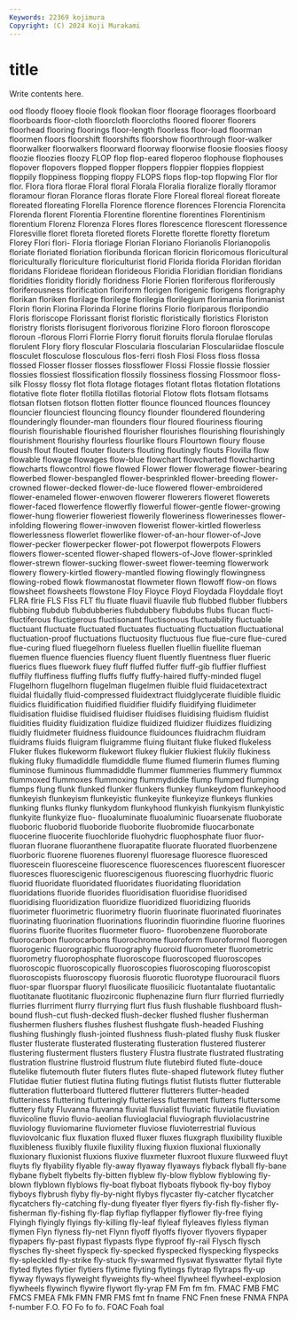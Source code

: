 ```yaml
---
Keywords: 22369 kojimura
Copyright: (C) 2024 Koji Murakami
---
```


# title

Write contents here.



ood floody flooey flooie flook flookan floor
floorage floorages floorboard floorboards floor-cloth floorcloth floorcloths floored floorer floorers
floorhead flooring floorings floor-length floorless floor-load floorman floormen floors floorshift
floorshifts floorshow floorthrough floor-walker floorwalker floorwalkers floorward floorway floorwise floosie
floosies floosy floozie floozies floozy FLOP flop flop-eared floperoo flophouse
flophouses flopover flopovers flopped flopper floppers floppier floppies floppiest floppily
floppiness flopping floppy FLOPS flops flop-top flopwing Flor flor flor.
Flora flora florae Floral floral Florala Floralia floralize florally floramor
floramour floran Florance floras florate Flore Floreal floreal floreat floreate
floreated floreating Florella Florence florence florences Florencia Florencita Florenda florent
Florentia Florentine florentine florentines Florentinism florentium Florenz Florenza Flores flores
florescence florescent floressence Floresville floret floreta floreted florets Florette florette
floretty floretum Florey Flori flori- Floria floriage Florian Floriano Florianolis
Florianopolis floriate floriated floriation floribunda florican floricin floricomous floricultural floriculturally
floriculture floriculturist florid Florida florida Floridan floridan floridans Florideae floridean
florideous Floridia Floridian floridian floridians floridities floridity floridly floridness Florie
Florien floriferous floriferously floriferousness florification floriform florigen florigenic florigens florigraphy
florikan floriken florilage florilege florilegia florilegium florimania florimanist Florin florin
Florina Florinda Florine florins Florio floriparous floripondio Floris floriscope Florissant
florist floristic floristically floristics Floriston floristry florists florisugent florivorous florizine
Floro floroon floroscope floroun -florous Florri Florrie Florry floruit floruits
florula florulae florulas florulent Flory flory floscular Floscularia floscularian Flosculariidae
floscule flosculet flosculose flosculous flos-ferri flosh Flosi Floss floss flossa
flossed Flosser flosser flosses flossflower Flossi Flossie flossie flossier flossies
flossiest flossification flossily flossiness flossing Flossmoor floss-silk Flossy flossy flot
flota flotage flotages flotant flotas flotation flotations flotative flote floter
flotilla flotillas flotorial Flotow flots flotsam flotsams flotsan flotsen flotson
flotten flotter flounce flounced flounces flouncey flouncier flounciest flouncing flouncy
flounder floundered floundering flounderingly flounder-man flounders flour floured flouriness flouring
flourish flourishable flourished flourisher flourishes flourishing flourishingly flourishment flourishy flourless
flourlike flours Flourtown floury flouse floush flout flouted flouter flouters
flouting floutingly flouts Flovilla flow flowable flowage flowages flow-blue flowchart
flowcharted flowcharting flowcharts flowcontrol flowe flowed Flower flower flowerage flower-bearing
flowerbed flower-bespangled flower-besprinkled flower-breeding flower-crowned flower-decked flower-de-luce flowered flower-embroidered flower-enameled
flower-enwoven flowerer flowerers floweret flowerets flower-faced flowerfence flowerfly flowerful flower-gentle
flower-growing flower-hung flowerier floweriest flowerily floweriness flowerinesses flower-infolding flowering flower-inwoven
flowerist flower-kirtled flowerless flowerlessness flowerlet flowerlike flower-of-an-hour flower-of-Jove flower-pecker flowerpecker
flower-pot flowerpot flowerpots Flowers flowers flower-scented flower-shaped flowers-of-Jove flower-sprinkled flower-strewn
flower-sucking flower-sweet flower-teeming flowerwork flowery flowery-kirtled flowery-mantled flowing flowingly flowingness
flowing-robed flowk flowmanostat flowmeter flown flowoff flow-on flows flowsheet flowsheets
flowstone Floy Floyce Floyd Floydada Floyddale floyt FLRA flrie FLS
Flss FLT flu fluate fluavil fluavile flub flubbed flubber flubbers
flubbing flubdub flubdubberies flubdubbery flubdubs flubs flucan flucti- fluctiferous fluctigerous
fluctisonant fluctisonous fluctuability fluctuable fluctuant fluctuate fluctuated fluctuates fluctuating fluctuation
fluctuational fluctuation-proof fluctuations fluctuosity fluctuous flue flue-cure flue-cured flue-curing flued
fluegelhorn flueless fluellen fluellin fluellite flueman fluemen fluence fluencies fluency
fluent fluently fluentness fluer flueric fluerics flues fluework fluey fluff
fluffed fluffer fluff-gib fluffier fluffiest fluffily fluffiness fluffing fluffs fluffy
fluffy-haired fluffy-minded flugel Flugelhorn flugelhorn flugelman flugelmen fluible fluid fluidacetextract
fluidal fluidally fluid-compressed fluidextract fluidglycerate fluidible fluidic fluidics fluidification fluidified
fluidifier fluidify fluidifying fluidimeter fluidisation fluidise fluidised fluidiser fluidises fluidising
fluidism fluidist fluidities fluidity fluidization fluidize fluidized fluidizer fluidizes fluidizing
fluidly fluidmeter fluidness fluidounce fluidounces fluidrachm fluidram fluidrams fluids fluigram
fluigramme fluing fluitant fluke fluked flukeless Fluker flukes flukeworm flukewort
flukey flukier flukiest flukily flukiness fluking fluky flumadiddle flumdiddle flume
flumed flumerin flumes fluming fluminose fluminous flummadiddle flummer flummeries flummery
flummox flummoxed flummoxes flummoxing flummydiddle flump flumped flumping flumps flung
flunk flunked flunker flunkers flunkey flunkeydom flunkeyhood flunkeyish flunkeyism flunkeyistic
flunkeyite flunkeyize flunkeys flunkies flunking flunks flunky flunkydom flunkyhood flunkyish
flunkyism flunkyistic flunkyite flunkyize fluo- fluoaluminate fluoaluminic fluoarsenate fluoborate fluoboric
fluoborid fluoboride fluoborite fluobromide fluocarbonate fluocerine fluocerite fluochloride fluohydric fluophosphate
fluor fluor- fluoran fluorane fluoranthene fluorapatite fluorate fluorated fluorbenzene fluorboric
fluorene fluorenes fluorenyl fluoresage fluoresce fluoresced fluorescein fluoresceine fluorescence fluorescences
fluorescent fluorescer fluoresces fluorescigenic fluorescigenous fluorescing fluorhydric fluoric fluorid fluoridate
fluoridated fluoridates fluoridating fluoridation fluoridations fluoride fluorides fluoridisation fluoridise fluoridised
fluoridising fluoridization fluoridize fluoridized fluoridizing fluorids fluorimeter fluorimetric fluorimetry fluorin
fluorinate fluorinated fluorinates fluorinating fluorination fluorinations fluorindin fluorindine fluorine fluorines
fluorins fluorite fluorites fluormeter fluoro- fluorobenzene fluoroborate fluorocarbon fluorocarbons fluorochrome
fluoroform fluoroformol fluorogen fluorogenic fluorographic fluorography fluoroid fluorometer fluorometric fluorometry
fluorophosphate fluoroscope fluoroscoped fluoroscopes fluoroscopic fluoroscopically fluoroscopies fluoroscoping fluoroscopist fluoroscopists
fluoroscopy fluorosis fluorotic fluorotype fluorouracil fluors fluor-spar fluorspar fluoryl fluosilicate
fluosilicic fluotantalate fluotantalic fluotitanate fluotitanic fluozirconic fluphenazine flurn flurr flurried
flurriedly flurries flurriment flurry flurrying flurt flus flush flushable flushboard
flush-bound flush-cut flush-decked flush-decker flushed flusher flusherman flushermen flushers flushes
flushest flushgate flush-headed Flushing flushing flushingly flush-jointed flushness flush-plated flushy
flusk flusker fluster flusterate flusterated flusterating flusteration flustered flusterer flustering
flusterment flusters flustery Flustra flustrate flustrated flustrating flustration flustrine flustroid
flustrum flute flutebird fluted flute-douce flutelike flutemouth fluter fluters flutes
flute-shaped flutework flutey fluther Flutidae flutier flutiest flutina fluting flutings
flutist flutists flutter flutterable flutteration flutterboard fluttered flutterer flutterers flutter-headed
flutteriness fluttering flutteringly flutterless flutterment flutters fluttersome fluttery fluty Fluvanna
fluvanna fluvial fluvialist fluviatic fluviatile fluviation fluvicoline fluvio fluvio-aeolian fluvioglacial
fluviograph fluviolacustrine fluviology fluviomarine fluviometer fluviose fluvioterrestrial fluvious fluviovolcanic flux
fluxation fluxed fluxer fluxes fluxgraph fluxibility fluxible fluxibleness fluxibly fluxile
fluxility fluxing fluxion fluxional fluxionally fluxionary fluxionist fluxions fluxive fluxmeter
fluxroot fluxure fluxweed fluyt fluyts fly flyability flyable fly-away flyaway
flyaways flyback flyball fly-bane flybane flybelt flybelts fly-bitten flyblew fly-blow
flyblow flyblowing fly-blown flyblown flyblows fly-boat flyboat flyboats flybook fly-boy
flyboy flyboys flybrush flyby fly-by-night flybys flycaster fly-catcher flycatcher flycatchers
fly-catching fly-dung flyeater flyer flyers fly-fish fly-fisher fly-fisherman fly-fishing fly-flap
flyflap flyflapper flyflower fly-free flying Flyingh flyingly flyings fly-killing fly-leaf
flyleaf flyleaves flyless flyman flymen Flyn flyness fly-net Flynn flyoff
flyoffs flyover flyovers flypaper flypapers fly-past flypast flypasts flype flyproof
fly-rail Flysch flysch flysches fly-sheet flyspeck fly-specked flyspecked flyspecking flyspecks
fly-spleckled fly-strike fly-stuck fly-swarmed flyswat flyswatter flytail flyte flyted flytes
flytier flytiers flytime flyting flytings flytrap flytraps fly-up flyway flyways
flyweight flyweights fly-wheel flywheel flywheel-explosion flywheels flywinch flywire flywort fly-yrap
FM Fm fm fm. FMAC FMB FMC FMCS FMEA FMk
FMN FMR FMS fmt fn fname FNC Fnen fnese FNMA
FNPA f-number F.O. FO Fo fo fo. FOAC Foah foal
